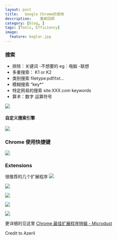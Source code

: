 ```yaml
---
layout: post  
title:   Google Chrome的使用
description:    重新回顾
category: [blog, ]  
tags: [Tools, Efficiency]  
image:
  feature: boglar.jpg
---
```


### 搜索
* 排除：关键词 -不想要的 eg：电脑 -联想
* 多重搜索： K1 or K2 
* 类别搜索 filetype:pdf/txt...
* 模糊搜索 “key*"
* 特定网易的搜索 site:XXX.com  keywords
* 算术：数字 运算符号

![](http://7xp8y1.com1.z0.glb.clouddn.com/WeChat_1451803744.jpeg)

#### 自定义搜索引擎
![](http://7xp8y1.com1.z0.glb.clouddn.com/WeChat_1451803972.jpeg)

### Chrome 使用快捷键
![](http://7xp8y1.com1.z0.glb.clouddn.com/WeChat_1451804980.jpeg)

### Extensions
很推荐的几个扩展程序
![](http://7xp8y1.com1.z0.glb.clouddn.com/WeChat_1451805479.jpeg)

![](http://7xp8y1.com1.z0.glb.clouddn.com/WeChat_1451805584.jpeg)

![](http://7xp8y1.com1.z0.glb.clouddn.com/WeChat_1451805723.jpeg)

![](http://7xp8y1.com1.z0.glb.clouddn.com/WeChat_1451805784.jpeg)

![](http://7xp8y1.com1.z0.glb.clouddn.com/WeChat_1451805956.jpeg)

更详细的见这里 [Chrome 最佳扩展程序特辑 - Microdust](http://azeril.me/blog/The-Best-Chrome-Extensions.html)

Credit to Azeril

